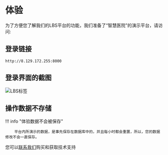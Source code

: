 # 体验

为了方便您了解我们的LBS平台的功能，我们准备了“智慧医院”的演示平台，请访问: 


## 登录链接

```
http://8.129.172.255:8000 

```

## 登录界面的截图

![LBS标签](../assets/images/login-screen.png "深科技LBS")  


## 操作数据不存储

!!! info "体验数据不会被保存"

        平台内所演示的数据，是事先保存在数据库中的，并且每小时都会重置，所以，您的数据修改不会一直保存。


您可以[联系我们](./contact.md)购买和获取技术支持
